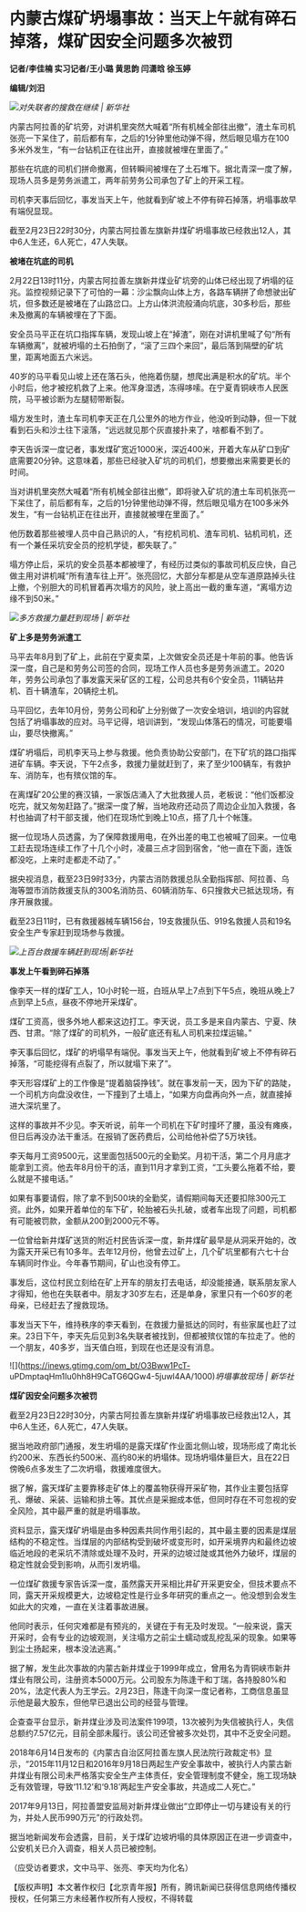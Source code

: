 # 内蒙古煤矿坍塌事故：当天上午就有碎石掉落，煤矿因安全问题多次被罚

**记者/李佳楠 实习记者/王小璐 黄思韵 闫潇晗 徐玉婷**

**编辑/刘汨**

![](https://inews.gtimg.com/om_bt/OIKStfnCHCG3ueZSjeyZyzC1Z9hMwqaeQUETYOOPO7LnAAA/1000)_对失联者的搜救在继续
| 新华社_

内蒙古阿拉善的矿坑旁，对讲机里突然大喊着“所有机械全部往出撤”，渣土车司机张亮一下呆住了，前后都有车，之后的1分钟里他动弹不得，然后眼见塌方在100多米外发生，“有一台钻机正在往出开，直接就被埋在里面了。”

那些在坑底的司机们拼命撤离，但转瞬间被埋在了土石堆下。据北青深一度了解，现场人员多是劳务派遣工，两年前劳务公司承包了矿上的开采工程。

司机李天事后回忆，事发当天上午，他就看到矿坡上不停有碎石掉落，坍塌事故早有端倪显现。

截至2月23日22时30分，内蒙古阿拉善左旗新井煤矿坍塌事故已经救出12人，其中6人生还，6人死亡，47人失联。

**被堵在坑底的司机**

2月22日13时11分，内蒙古阿拉善左旗新井煤业矿坑旁的山体已经出现了坍塌的征兆。监控视频记录下了可怕的一幕：沙尘飘向山体上方，各路车辆拼了命想驶出矿坑，但多数还是被堵在了山路岔口。上方山体洪流般涌向坑底，30多秒后，那些未及撤离的车辆被埋在了下面。

安全员马平正在坑口指挥车辆，发现山坡上在“掉渣”，刚在对讲机里喊了句“所有车辆撤离”，就被坍塌的土石拍倒了，“滚了三四个来回”，最后落到隔壁的矿坑里，距离地面五六米远。

40岁的马平看见山坡上还在落石头，他拖着伤腿，想爬出满是积水的矿坑。半个小时后，他才被挖机救了上来。他浑身湿透，冻得哆嗦。在宁夏青铜峡市人民医院，马平被诊断为左腿韧带断裂。

塌方发生时，渣土车司机李天正在几公里外的地方作业，他没听到动静，但一下就看到石头和沙土往下滚落，“远远就见那个灰直接扑来了，啥都看不到了。

李天告诉深一度记者，事发煤矿宽近1000米，深近400米，开着大车从矿口到矿底需要20分钟。这意味着，那些已经驶入矿坑的司机们，想要撤出来需要更长的时间。

当对讲机里突然大喊着“所有机械全部往出撤”，即将驶入矿坑的渣土车司机张亮一下呆住了，前后都有车，之后的1分钟里他动弹不得，然后眼见塌方在100多米外发生，“有一台钻机正在往出开，直接就被埋在里面了。”

他历数着那些被埋人员中自己熟识的人，“有挖机司机、渣车司机、钻机司机，还有一个兼任采坑安全员的挖机学徒，都失联了。”

塌方停止后，采坑的安全员基本都被埋了，有经历过类似的事故司机反应快，自己做主用对讲机喊“所有渣车往上开”。张亮回忆，大部分车都是从空车道原路掉头往上撤，个别胆大的司机冒着再次塌方的风险，驶上高出一截的重车道，“离塌方边缘不到50米。”

![](https://inews.gtimg.com/om_bt/O5eDnfUAnZKjez_u3i0mkEgMhiU8frhucIlDJf2C3HhkMAA/1000)_多方救援力量赶到现场
| 新华社_

**矿上多是劳务派遣工**

马平去年8月到了矿上，此前在宁夏卖菜，上次做安全员还是十年前的事。他告诉深一度，自己是和劳务公司签的合同，现场工作人员也多是劳务派遣工。2020年，劳务公司承包了事发露天采矿区的工程，公司总共有6个安全员，11辆钻井机、百十辆渣车，20辆挖土机。

马平回忆，去年10月份，劳务公司和矿上分别做了一次安全培训，培训的内容就包括了坍塌事故的应对。马平记得，培训讲到，“发现山体落石的情况，可能要塌山，要尽快撤离。”

煤矿坍塌后，司机李天马上参与救援。他负责协助公安部门，在下矿坑的路口指挥进矿车辆。李天说，下午2点多，救援力量就赶到了，来了至少100辆车，有救护车、消防车，也有殡仪馆的车。

在离煤矿20公里的赛汉镇，一家饭店涌入了大批救援人员，老板说：“他们饭都没吃完，就又匆匆赶路了。”据深一度了解，当地政府还动员了周边企业加入救援，各村也抽调了村干部支援，他们在现场忙到晚上10点，搭了几十个帐篷。

据一位现场人员透露，为了保障救援用电，在外出差的电工也被喊了回来。一位电工赶去现场连续工作了十几个小时，凌晨三点才回到宿舍，“他一直在下面，连饭都没吃，上来时走都走不动了。”

据央视消息，截至23日9时33分，内蒙古消防救援总队全勤指挥部、阿拉善、乌海等盟市消防救援支队的300名消防员、60辆消防车、6只搜救犬已抵达现场，有序开展救援。

截至23日11时，已有救援器械车辆156台，19支救援队伍、919名救援人员和19名安全生产专家赶到现场参与救援。

![](https://inews.gtimg.com/om_bt/OK2qsJ6Kxenj1D9OdULaZd42q0ubI6h_EWZIFNMO35aFMAA/1000)_上百台救援车辆赶到现场|新华社_

**事发上午看到碎石掉落**

像李天一样的煤矿工人，10小时轮一班，白班从早上7点到下午5点，晚班从晚上7点到早上5点，昼夜不停地开采煤矿。

煤矿工资高，很多外地人都来这边打工。李天说，员工多是来自内蒙古、宁夏、陕西、甘肃。“除了煤矿的司机外，一般矿底还有私人司机来拉煤运输。”

李天事后回忆，煤矿的坍塌早有端倪。事发当天上午，他就看到矿坡上不停有碎石掉落，“可能挖得有点裂了，所以就塌下来了”。

李天形容煤矿上的工作像是“提着脑袋挣钱”。就在事发前一天，因为下矿的路陡，一个司机方向盘没收住，一下撞到了土墙上，“如果方向盘再向外一点，就直接掉进大深坑里了。

这样的事故并不少见。李天听说，前年一个司机在下矿时撞坏了腰，虽没有瘫痪，但日后再没办法干重活。在报销了医药费后，公司给他补偿了5万块钱。

李天每月工资9500元，这里面包括500元的全勤奖。月初干活，第二个月月底才能拿到工资。他去年8月份干的活，直到11月才拿到工资，“工头要么拖着不给，要么就是不接电话。”

如果有事要请假，除了拿不到500块的全勤奖，请假期间每天还要扣除300元工资。此外，如果开着单位的车下矿，轮胎被石头扎破，或者车出现了问题，司机都有可能被罚款，金额从200到2000元不等。

一位曾给新井煤矿送货的附近村民告诉深一度，新井煤矿最早是从洞采开始的，改为露天开采已有10多年。去年12月份，他曾去过矿上，几个矿坑里都有六七十台车辆同时作业。今年春节期间，矿山也没有停工。

事发后，这位村民立刻给在矿上开车的朋友打去电话，却没能接通，联系朋友家人才得知，他也在失联者中。朋友才30岁左右，还是单身，家里只有一个60岁的老母亲，已经赶去了搜救现场。

事发当天下午，维持秩序的李天看到，在救援力量抵达的同时，有些家属也赶了过来。23日下午，李天先后见到3名失联者被找到，但都被殡仪馆的车拉走了。他的一个朋友，40多岁，当天值白班，到现在也还是没有消息。

![](https://inews.gtimg.com/om_bt/O3Bww1PcT-
uPDmptaqHm1Iu0hh8H9CaTG6QGw4-5juwl4AA/1000)_坍塌事故现场 | 新华社_

**煤矿因安全问题多次被罚**

截至2月23日22时30分，内蒙古阿拉善左旗新井煤矿坍塌事故已经救出12人，其中6人生还，6人死亡，47人失联。

据当地政府部门通报，发生坍塌的是露天煤矿作业面北侧山坡，现场形成了南北长约200米、东西长约500米、高约80米的坍塌体。现场坍塌体量巨大，且在22日傍晚6点多发生了二次坍塌，救援难度很大。

据了解，露天煤矿主要靠移走矿体上的覆盖物获得开采矿物，其作业主要包括穿孔、爆破、采装、运输和排土等。其优点是采掘成本低，但同时存在不可忽视的安全风险，其中最严重的就是坍塌事故。

资料显示，露天煤矿坍塌是由多种因素共同作用引起的，其中最主要的因素是煤层结构的不稳定性。当煤层的内部结构受到破坏或变形时，如开采境界内和最终边坡临近地段的老采坑不清除或处理不及时，开采的边坡过陡或其他外力破坏，煤层的稳定性就会受到影响，从而引发坍塌。

一位煤矿救援专家告诉深一度，虽然露天开采相比井矿开采更安全，但技术要点不同，露天开采规模更大，边坡稳定性是行业多年研究的重点之一。他没想到会发生如此大的灾难，一直在关注着事故进展。

他同时表示，任何灾难都是有预兆的，关键在于有无及时发现。“一般来说，露天开采时，会有专业的边坡观测，关注塌方之前尘土蠕动或乱挖乱采的现象。如果等到尘土扬起来，根本没法逃离。”

据了解，发生此次事故的内蒙古新井煤业于1999年成立，曾用名为青铜峡市新井煤业有限公司，注册资本5000万元。公司股东为陈逢干和丁瑞，各持股80%和20%，法定代表人为王学云。2月23日，陈逢干向深一度记者称，工商信息虽显示他是最大股东，但他早已退出公司的经营与管理。

企查查平台显示，新井煤业涉及司法案件199项，13次被列为失信被执行人，失信总额约7.57亿元，目前全部未履行。该公司还曾被多次处罚，其中不乏安全问题。

2018年6月14日发布的《内蒙古自治区阿拉善左旗人民法院行政裁定书》显示，“2015年11月12日和2016年9月18日两起生产安全事故中，被执行人内蒙古新井煤业有限公司未严格落实安全生产主体责任，安全管理制度不健全，施工现场缺乏有效管理，导致‘11.12’和‘9.18’两起生产安全事故，共造成二人死亡。”

2017年9月13日，阿拉善盟安监局对新井煤业做出“立即停止一切与建设有关的行为，并处人民币990万元”的行政处罚。

据当地新闻发布会透露，目前，关于煤矿边坡坍塌的具体原因正在进一步调查中，公安机关已介入调查，相关人员已被控制。

（应受访者要求，文中马平、张亮、李天均为化名）

【版权声明】本文著作权归【北京青年报】所有，腾讯新闻已获得信息网络传播权授权，任何第三方未经著作权所有人授权，不得转载

